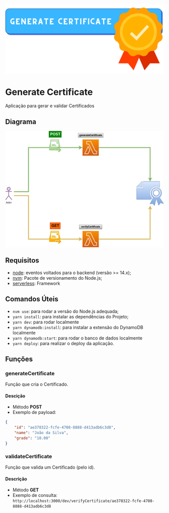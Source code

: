 ![img](https://github.com/padupe/generate-certificate-with-serverless/blob/master/Images/generate_certificate.svg)
# Generate Certificate
Aplicação para gerar e validar Certificados

## Diagrama
<div align="center">
        <img align="center" src="https://github.com/padupe/generate-certificate-with-serverless/blob/master/Images/generate-certificate-with-serverless.drawio.png">
</div>

## Requisitos
- [node](https://nodejs.org/en/ 'node'): eventos voltados para o backend (versão >= 14.x);
- [nvm](https://github.com/nvm-sh/nvm 'nvm'): Pacote de versionamento do Node.js;
- [serverless](https://www.serverless.com/ 'serverless'): Framework

## Comandos Úteis
- `nvm use`: para rodar a versão do Node.js adequada;
- `yarn install`: para instalar as dependências do Projeto;
- `yarn dev`: para rodar localmente
- `yarn dynamodb:install`: para instalar a extensão do DynamoDB localmente
- `yarn dynamodb:start`: para rodar o banco de dados localmente
- `yarn deploy`: para realizar o deploy da aplicação.

## Funções

### generateCertificate
Função que cria o Certificado.

#### Descição
- Método **POST**
- Exemplo de payload:
```json
{
	"id": "ae378322-fcfe-4708-8888-d413adb6c3d8",
	"name": "João da Silva",
	"grade": "10.00"
}
```

### validateCertificate
Função que valida um Certificado (pelo id).

#### Descrição
- Método **GET**
- Exemplo de consulta:
`http://localhost:3000/dev/verifyCertificate/ae378322-fcfe-4708-8888-d413adb6c3d8`
